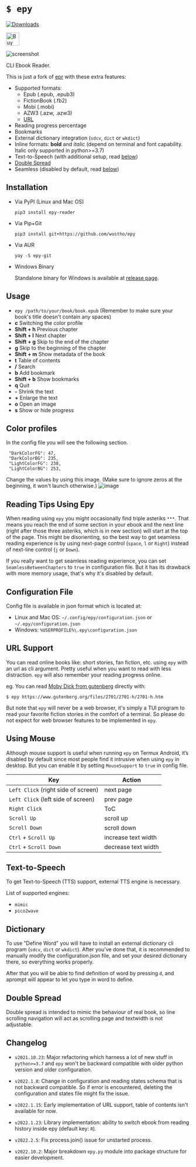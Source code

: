 # `$ epy`

[![Downloads](https://static.pepy.tech/personalized-badge/epy-reader?period=month&units=none&left_color=grey&right_color=brightgreen&left_text=downloads/month)](https://pepy.tech/project/epy-reader)

<a href='https://ko-fi.com/P5P4IDCX2' target='_blank'><img height='36' style='border:0px;height:36px;' src='https://storage.ko-fi.com/cdn/kofi2.png?v=3' border='0' alt='Buy Me a Coffee at ko-fi.com' /></a>

![screenshot](https://raw.githubusercontent.com/wustho/epy/master/screenshot.png)

CLI Ebook Reader.

This is just a fork of [epr](https://github.com/wustho/epr) with these extra features:

- Supported formats:
  - Epub (.epub, .epub3)
  - FictionBook (.fb2)
  - Mobi (.mobi)
  - AZW3 (.azw, .azw3)
  - [URL](#url-support)
- Reading progress percentage
- Bookmarks
- External dictionary integration (`sdcv`, `dict` or `wkdict`)
- Inline formats: **bold** and _italic_ (depend on terminal and font capability. Italic only supported in python>=3.7)
- Text-to-Speech (with additional setup, read [below](#text-to-speech))
- [Double Spread](#double-spread)
- Seamless (disabled by default, read [below](#reading-tips-using-epy))

## Installation

- Via PyPI (Linux and Mac OS)

  ```shell
  pip3 install epy-reader
  ```

- Via Pip+Git

  ```shell
  pip3 install git+https://github.com/wustho/epy
  ```

- Via AUR

  ```shell
  yay -S epy-git
  ```

- Windows Binary

  Standalone binary for Windows is available at [release page](https://github.com/wustho/epy/releases).

## Usage
- `epy /path/to/your/book/book.epub` (Remember to make sure your book's title doesn't contain any spaces)
- **c** Switching the color profile
- **Shift + h** Previous chapter
- **Shift + l** Next chapter
- **Shift + g** Skip to the end of the chapter
- **g** Skip to the beginning of the chapter
- **Shift + m** Show metadata of the book
- **t** Table of contents
- **/** Search
- **b** Add bookmark
- **Shift + b** Show bookmarks
- **q** Quit
- **-** Shrink the text
- **+** Enlarge the text
- **o** Open an image
- **s** Show or hide progress

## Color profiles
In the config file you will see the following section.
   ```
    "DarkColorFG": 47,
    "DarkColorBG": 235,
    "LightColorFG": 238,
    "LightColorBG": 253,
   ```

Change the values by using this image. (Make sure to ignore zeros at the beginning, it won't launch otherwise.)
![image](https://user-images.githubusercontent.com/108401269/198876974-c8420de1-b256-42fd-9a09-3a69c5019608.png)

## Reading Tips Using Epy

When reading using `epy` you might occasionally find triple asteriks `***`.
That means you reach the end of some section in your ebook
and the next line (right after those three asteriks, which is in new section)
will start at the top of the page.
This might be disorienting, so the best way to get seamless reading experience
is by using next-page control (`space`, `l` or `Right`)
instead of next-line control (`j` or `Down`).

If you really want to get seamless reading experience, you can set `SeamlessBetweenChapters`
to `true` in configuration file. But it has its drawback with more memory usage, that's why
it's disabled by default.

## Configuration File

Config file is available in json format which is located at:

- Linux and Mac OS: `~/.config/epy/configuration.json` or `~/.epy/configuration.json`
- Windows: `%USERPROFILE%\.epy\configuration.json`

## URL Support

You can read online books like: short stories, fan fiction, etc. using `epy` with an url as cli argument.
Pretty useful when you want to read with less distraction.
`epy` will also remember your reading progress online.

eg. You can read [Moby Dick from gutenberg](https://www.gutenberg.org/files/2701/2701-h/2701-h.htm)
directly with:

```shell
$ epy https://www.gutenberg.org/files/2701/2701-h/2701-h.htm
```

But note that `epy` will never be a web browser, it's simply a TUI program to read
your favorite fiction stories in the comfort of a terminal.
So please do not expect for web browser features to be implemented in `epy`.

## Using Mouse

Although mouse support is useful when running `epy` on Termux Android, it’s disabled by default
since most people find it intrusive when using `epy` in desktop.
But you can enable it by setting `MouseSupport` to `true` in config file.

| Key | Action |
| --- | --- |
| `Left Click` (right side of screen) | next page |
| `Left Click` (left side of screen) | prev page |
| `Right Click` | ToC |
| `Scroll Up` | scroll up |
| `Scroll Down` | scroll down |
| `Ctrl` + `Scroll Up` | increase text width |
| `Ctrl` + `Scroll Down` | decrease text width |

## Text-to-Speech

To get Text-to-Speech (TTS) support, external TTS engine is necessary.

List of supported engines:

- `mimic`
- `pico2wave`

## Dictionary

To use "Define Word" you will have to install an external dictionary cli program (`sdcv`, `dict` or `wkdict`). After you've done that, it is recommended to manually modify the configuration.json file, and set your desired dictionary there, so everything works properly.

After that you will be able to find definition of word by pressing `d`, and aprompt will appear to let you type in word to define.

## Double Spread

Double spread is intended to mimic the behaviour of real book,
so line scrolling navigation will act as scrolling page and textwidth is not adjustable.

## Changelog

- `v2021.10.23`: Major refactoring which harness a lot of new stuff in `python>=3.7`
  and `epy` won't be backward compatible with older python version and older configuration.

- `v2022.1.8`: Change in configuration and reading states schema that is not backward compatible.
  So if error is encountered, deleting the configuration and states file might fix the issue.

- `v2022.1.15`: Early implementation of URL support, table of contents isn't available for now.

- `v2022.1.23`: Library implementation: ability to switch ebook from reading history
  inside epy (default key: `R`).

- `v2022.2.5`: Fix process.join() issue for unstarted process.

- `v2022.10.2`: Major breakdown `epy.py` module into package structure for easier development.
